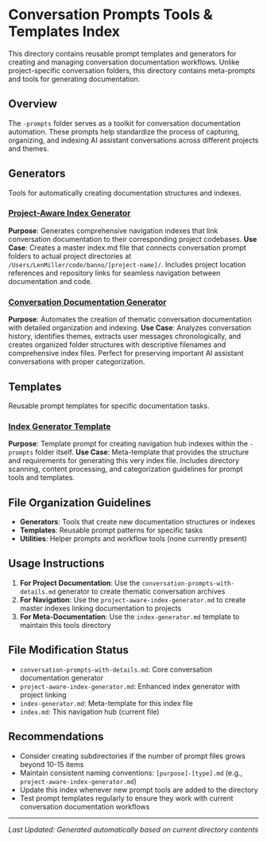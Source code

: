 # Conversation Prompts Tools & Templates Index

This directory contains reusable prompt templates and generators for creating and managing conversation documentation workflows. Unlike project-specific conversation folders, this directory contains meta-prompts and tools for generating documentation.

## Overview

The `-prompts` folder serves as a toolkit for conversation documentation automation. These prompts help standardize the process of capturing, organizing, and indexing AI assistant conversations across different projects and themes.

## Generators

Tools for automatically creating documentation structures and indexes.

### [Project-Aware Index Generator](./project-aware-index-generator.md)
**Purpose**: Generates comprehensive navigation indexes that link conversation documentation to their corresponding project codebases.
**Use Case**: Creates a master index.md file that connects conversation prompt folders to actual project directories at `/Users/LenMiller/code/banno/[project-name]/`. Includes project location references and repository links for seamless navigation between documentation and code.

### [Conversation Documentation Generator](./conversation-prompts-with-details.md)
**Purpose**: Automates the creation of thematic conversation documentation with detailed organization and indexing.
**Use Case**: Analyzes conversation history, identifies themes, extracts user messages chronologically, and creates organized folder structures with descriptive filenames and comprehensive index files. Perfect for preserving important AI assistant conversations with proper categorization.

## Templates

Reusable prompt templates for specific documentation tasks.

### [Index Generator Template](./index-generator.md)
**Purpose**: Template prompt for creating navigation hub indexes within the `-prompts` folder itself.
**Use Case**: Meta-template that provides the structure and requirements for generating this very index file. Includes directory scanning, content processing, and categorization guidelines for prompt tools and templates.

## File Organization Guidelines

- **Generators**: Tools that create new documentation structures or indexes
- **Templates**: Reusable prompt patterns for specific tasks
- **Utilities**: Helper prompts and workflow tools (none currently present)

## Usage Instructions

1. **For Project Documentation**: Use the `conversation-prompts-with-details.md` generator to create thematic conversation archives
2. **For Navigation**: Use the `project-aware-index-generator.md` to create master indexes linking documentation to projects
3. **For Meta-Documentation**: Use the `index-generator.md` template to maintain this tools directory

## File Modification Status

- `conversation-prompts-with-details.md`: Core conversation documentation generator
- `project-aware-index-generator.md`: Enhanced index generator with project linking
- `index-generator.md`: Meta-template for this index file
- `index.md`: This navigation hub (current file)

## Recommendations

- Consider creating subdirectories if the number of prompt files grows beyond 10-15 items
- Maintain consistent naming conventions: `[purpose]-[type].md` (e.g., `project-aware-index-generator.md`)
- Update this index whenever new prompt tools are added to the directory
- Test prompt templates regularly to ensure they work with current conversation documentation workflows

---

*Last Updated: Generated automatically based on current directory contents*
